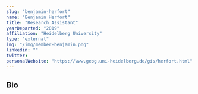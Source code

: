 ```yaml
---
slug: "benjamin-herfort"
name: "Benjamin Herfort"
title: "Research Assistant"
yearDeparted: "2019"
affiliation: "Heidelberg University"
type: "external"
img: "/img/member-benjamin.png"
linkedin: ""
twitter: 
personalWebsite: "https://www.geog.uni-heidelberg.de/gis/herfort.html"
---
```

## Bio

